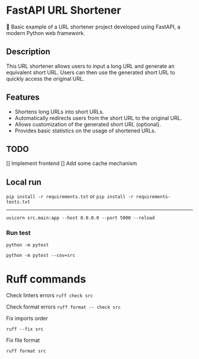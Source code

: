 # FastAPI URL Shortener

🐍 Basic example of a URL shortener project developed using FastAPI, a modern Python web framework.

## Description

This URL shortener allows users to input a long URL and generate an equivalent short URL. Users can then use the generated short URL to quickly access the original URL.

## Features

- Shortens long URLs into short URLs.
- Automatically redirects users from the short URL to the original URL.
- Allows customization of the generated short URL (optional).
- Provides basic statistics on the usage of shortened URLs.

## TODO
[] Implement frontend
[] Add some cache mechanism

## Local run
````pip install -r requirements.txt```` or ````pip install -r requirements-tests.txt````
___
````uvicorn src.main:app --host 0.0.0.0 --port 5000 --reload````

### Run test
````python -m pytest````

````python -m pytest --cov=src````

# Ruff commands
Check linters errors
````ruff check src````

Check format errors
````ruff format -- check src````

Fix imports order

````ruff --fix src````

Fix file format

````ruff format src````
